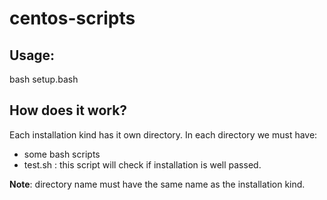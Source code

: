 centos-scripts
==============

Usage:
------

bash setup.bash

How does it work?
----------------

Each installation kind has it own directory.
In each directory we must have:
- some bash scripts
- test.sh : this script will check if installation is well passed.

**Note**: directory name must have the same name as the installation kind. 
